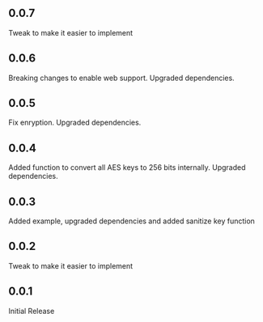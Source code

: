 ## 0.0.7

Tweak to make it easier to implement

## 0.0.6

Breaking changes to enable web support. Upgraded dependencies.

## 0.0.5

Fix enryption. Upgraded dependencies.

## 0.0.4

Added function to convert all AES keys to 256 bits internally. Upgraded dependencies.

## 0.0.3

Added example, upgraded dependencies and added sanitize key function

## 0.0.2

Tweak to make it easier to implement

## 0.0.1

Initial Release
